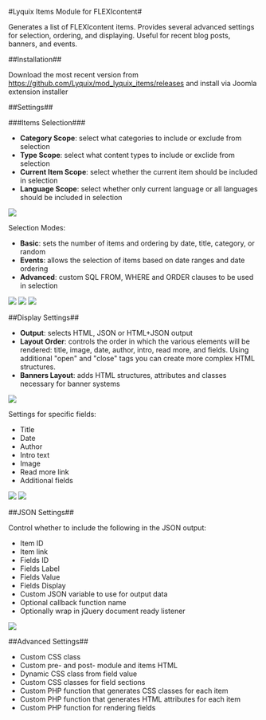 #Lyquix Items Module for FLEXIcontent#

Generates a list of FLEXIcontent items. Provides several advanced settings for selection, ordering, and displaying. Useful for recent blog posts, banners, and events.

##Installation##

Download the most recent version from https://github.com/Lyquix/mod_lyquix_items/releases and install via Joomla extension installer

##Settings##

###Items Selection###

* __Category Scope__: select what categories to include or exclude from selection
* __Type Scope__: select what content types to include or exclide from selection
* __Current Item Scope__: select whether the current item should be included in selection
* __Language Scope__: select whether only current language or all languages should be included in selection

![](http://i.imgur.com/o4dfx1q.png)

Selection Modes:

* __Basic__: sets the number of items and ordering by date, title, category, or random
* __Events__: allows the selection of items based on date ranges and date ordering
* __Advanced__: custom SQL FROM, WHERE and ORDER clauses to be used in selection

![](http://i.imgur.com/xIaeNVS.png)
![](http://i.imgur.com/Ky3zTIU.png)
![](http://i.imgur.com/wMz2SPx.png)

##Display Settings##

* __Output__: selects HTML, JSON or HTML+JSON output
* __Layout Order__: controls the order in which the various elements will be rendered: title, image, date, author, intro, read more, and fields. Using additional "open" and "close" tags you can create more complex HTML structures.
* __Banners Layout__: adds HTML structures, attributes and classes necessary for banner systems

![](http://i.imgur.com/M7sLFQI.png)

Settings for specific fields:

* Title
* Date
* Author
* Intro text
* Image
* Read more link
* Additional fields

![](http://i.imgur.com/ceogiFU.png)
![](http://i.imgur.com/Wd2HCUo.png)

##JSON Settings##

Control whether to include the following in the JSON output:

* Item ID
* Item link
* Fields ID
* Fields Label
* Fields Value
* Fields Display
* Custom JSON variable to use for output data
* Optional callback function name
* Optionally wrap in jQuery document ready listener

![](http://i.imgur.com/yId7zBq.png)

##Advanced Settings##

* Custom CSS class
* Custom pre- and post- module and items HTML
* Dynamic CSS class from field value
* Custom CSS classes for field sections
* Custom PHP function that generates CSS classes for each item
* Custom PHP function that generates HTML attributes for each item
* Custom PHP function for rendering fields
